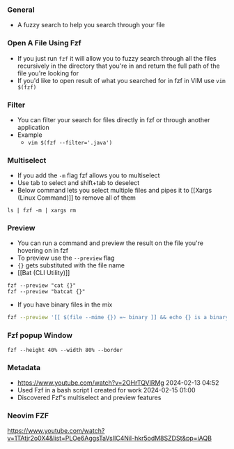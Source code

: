 ### General
- A fuzzy search to help you search through your file


### Open A File Using Fzf
- If you just run `fzf` it will allow you to fuzzy search through all the files recursively in the directory that you're in and return the full path of the file you're looking for
- If you'd like to open result of what you searched for in fzf in VIM use `vim $(fzf)`

### Filter
- You can filter your search for files directly in fzf or through another application
- Example
	- `vim $(fzf --filter='.java')`

### Multiselect
- If you add the `-m` flag fzf allows you to multiselect
- Use tab to select and shift+tab to deselect
- Below command lets you select multiple files and pipes it to [[Xargs (Linux Command)]] to remove all of them
```
ls | fzf -m | xargs rm
```

### Preview
- You can run a command and preview the result on the file you're hovering on in fzf
- To preview use the `--preview` flag
- `{}` gets substituted with the file name
- [[Bat (CLI Utility)]]
```
fzf --preview "cat {}"
fzf --preview "batcat {}"
```
- If you have binary files in the mix
```bash
fzf --preview '[[ $(file --mime {}) =~ binary ]] && echo {} is a binary file || (bat --style=numbers --color=always {} || cat {})'
```

### Fzf popup Window
```
fzf --height 40% --width 80% --border
```

### Metadata
- https://www.youtube.com/watch?v=2OHrTQVlRMg
2024-02-13 04:52
- Used Fzf in a bash script I created for work
2024-02-15 01:00
- Discovered Fzf's multiselect and preview features


### Neovim FZF
https://www.youtube.com/watch?v=1TAtjr2o0X4&list=PLOe6AggsTaVsIlC4Nil-hkr5odM8SZDSt&pp=iAQB
